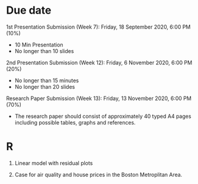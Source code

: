 # Due date

1st Presentation Submission (Week 7): Friday, 18 September 2020, 6:00 PM (10%)
+ 10 Min Presentation 
+ No longer than 10 slides

2nd Presentation Submission (Week 12): Friday, 6 November 2020, 6:00 PM (20%)
+ No longer than 15 minutes
+ No longer than 20 slides

Research Paper Submission (Week 13): Friday, 13 November 2020, 6:00 PM (70%)
+ The research paper should consist of approximately 40 typed A4 pages including possible tables, graphs and references. 

# R
1. Linear model with residual plots

2. Case for air quality and house prices in the Boston Metroplitan Area.

